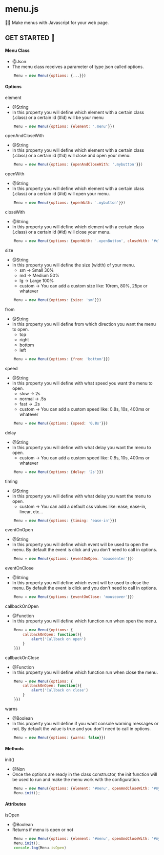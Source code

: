 # menu.js
💛🖤 Make menus with Javascript for your web page.

## GET STARTED 🚀

#### Menu Class

* @Json
* The menu class receives a parameter of type json called options.

```javascript
    Menu = new Menu({options: {...}})
```

#### Options

element

* @String
* In this property you will define which element with a certain class (.class) or a certain id (#id) will be your menu

```javascript
    Menu = new Menu({options: {element: '.menu'}})
```

openAndCloseWith

* @String
* In this property you will define which element with a certain class (.class) or a certain id (#id) will close and open your menu.

```javascript
    Menu = new Menu({options: {openAndCloseWith: '.mybutton'}})
```

openWith

* @String
* In this property you will define which element with a certain class (.class) or a certain id (#id) will open your menu.

```javascript
    Menu = new Menu({options: {openWith: '.mybutton'}})
```

closeWith

* @String
* In this property you will define which element with a certain class (.class) or a certain id (#id) will close your menu.

```javascript
    Menu = new Menu({options: {openWith: '.openButton', closeWith: '#closeButton'}})
```

size

* @String
* In this property you will define the size (width) of your menu.
    * sm -> Small 30%
    * md -> Medium 50%
    * lg -> Large 100%
    * custom -> You can add a custom size like: 10rem, 80%, 25px or whatever

```javascript
    Menu = new Menu({options: {size: 'sm'}})
```

from

* @String
* In this property you will define from which direction you want the menu to open.
    * top
    * right
    * bottom
    * left

```javascript
    Menu = new Menu({options: {from: 'bottom'}})
```

speed

* @String
* In this property you will define with what speed you want the menu to open.
    * slow -> 2s
    * normal -> .5s
    * fast -> .2s
    * custom -> You can add a custom speed like: 0.8s, 10s, 400ms or whatever

```javascript
    Menu = new Menu({options: {speed: '0.8s'}})
```

delay

* @String
* In this property you will define with what delay you want the menu to open.
    * custom -> You can add a custom speed like: 0.8s, 10s, 400ms or whatever

```javascript
    Menu = new Menu({options: {delay: '2s'}})
```

timing

* @String
* In this property you will define with what delay you want the menu to open.
    * custom -> You can add a default css values like: ease, ease-in, linear, etc...

```javascript
    Menu = new Menu({options: {timing: 'ease-in'}})
```

eventOnOpen

* @String
* In this property you will define which event will be used to open the menu. By default the event is click and you don't need to call in options.

```javascript
    Menu = new Menu({options: {eventOnOpen: 'mouseenter'}})
```

eventOnClose

* @String
* In this property you will define which event will be used to close the menu. By default the event is click and you don't need to call in options.

```javascript
    Menu = new Menu({options: {eventOnClose: 'mouseover'}})
```

callbackOnOpen

* @Function
* In this property you will define which function run when open the menu.

```javascript
    Menu = new Menu({options: {
        callbackOnOpen: function(){
            alert('Callback on open')
        }
    }})

```

callbackOnClose

* @Function
* In this property you will define which function run when close the menu.

```javascript
    Menu = new Menu({options: {
        callbackOnOpen: function(){
            alert('Callback on close')
        }
    }})
```


warns

* @Boolean
* In this property you will define if you want console warning messages or not. By default the value is true and you don't need to call in options.

```javascript
    Menu = new Menu({options: {warns: false}})
```

#### Methods

init()

* @Non
* Once the options are ready in the class constructor, the init function will be used to run and make the menu work with the configuration.

```javascript
    Menu = new Menu({options: {element: '#menu', openAndCloseWith: '#mybutton', size:'lg', from: 'left'}})
    Menu.init();
```

#### Attributes

isOpen

* @Boolean
* Returns if menu is open or not

```javascript
    Menu = new Menu({options: {element: '#menu', openAndCloseWith: '#mybutton', size:'lg', from: 'left'}})
    Menu.init();
    console.log(Menu.isOpen)
```
